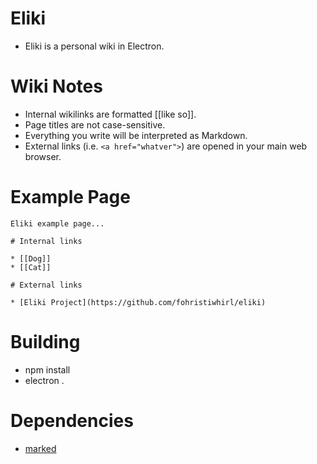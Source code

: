 # Eliki

* Eliki is a personal wiki in Electron.

# Wiki Notes

* Internal wikilinks are formatted [[like so]].
* Page titles are not case-sensitive.
* Everything you write will be interpreted as Markdown.
* External links (i.e. `<a href="whatver">`) are opened in your main web browser.

# Example Page

```
Eliki example page...

# Internal links

* [[Dog]]
* [[Cat]]

# External links

* [Eliki Project](https://github.com/fohristiwhirl/eliki)
```

# Building

* npm install
* electron .

# Dependencies

* [marked](https://www.npmjs.com/package/marked)
